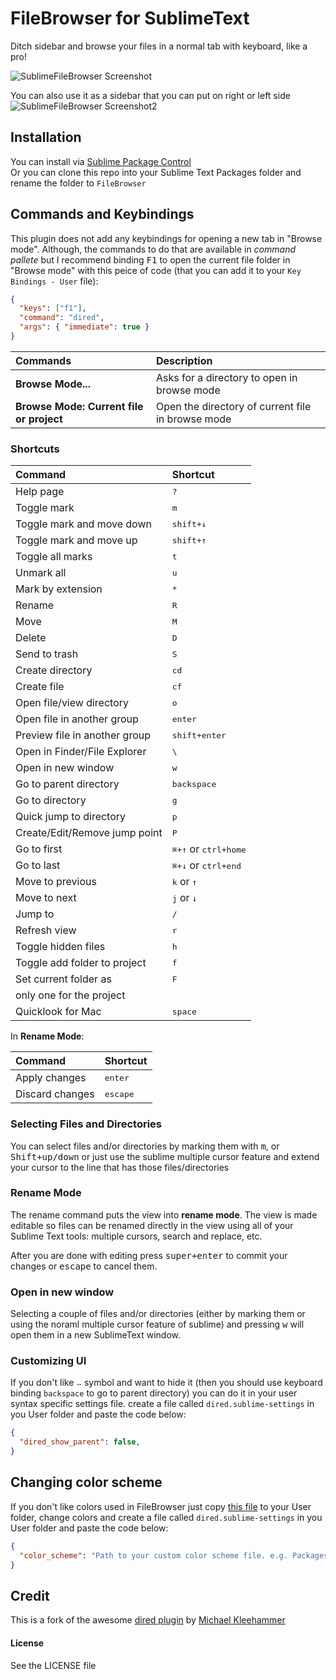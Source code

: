 # FileBrowser for SublimeText
Ditch sidebar and browse your files in a normal tab with keyboard, like a pro!

![SublimeFileBrowser Screenshot](http://cl.ly/image/152u1c3J3U45/Screen%20Shot%202014-01-24%20at%2011.30.34.png)

You can also use it as a sidebar that you can put on right or left side
![SublimeFileBrowser Screenshot2](http://cl.ly/image/0Z2U062k3l3p/Screen%20Shot%202014-01-24%20at%2011.26.53.png)

## Installation
You can install via [Sublime Package Control](http://wbond.net/sublime_packages/package_control)  
Or you can clone this repo into your Sublime Text Packages folder and rename the folder to `FileBrowser`

## Commands and Keybindings
This plugin does not add any keybindings for opening a new tab in "Browse mode". Although, the commands to do that are available in *command pallete* but I recommend binding <kbd>F1</kbd> to open the current file folder in "Browse mode" with this peice of code (that you can add it to your `Key Bindings - User` file):

``` json
{ 
  "keys": ["f1"], 
  "command": "dired", 
  "args": { "immediate": true } 
}
```


| Commands                                 | Description                                       |
| :--------------------------------------- | :------------------------------------------------ |
| **Browse Mode...**                       | Asks for a directory to open in browse mode       |
| **Browse Mode: Current file or project** | Open the directory of current file in browse mode |

### Shortcuts

| Command                       | Shortcut                               |
| :-----------------------------| :--------------------------------------|
| Help page                     | <kbd>?</kbd>                           |
| Toggle mark                   | <kbd>m</kbd>                           |
| Toggle mark and move down     | <kbd>shift+↓</kbd>                     |
| Toggle mark and move up       | <kbd>shift+↑</kbd>                     |
| Toggle all marks              | <kbd>t</kbd>                           |
| Unmark all                    | <kbd>u</kbd>                           |
| Mark by extension             | <kbd>\*</kbd>                          |
| Rename                        | <kbd>R</kbd>                           |
| Move                          | <kbd>M</kbd>                           |
| Delete                        | <kbd>D</kbd>                           |
| Send to trash                 | <kbd>S</kbd>                           |
| Create directory              | <kbd>cd</kbd>                          |
| Create file                   | <kbd>cf</kbd>                          |
| Open file/view directory      | <kbd>o</kbd>                           |
| Open file in another group    | <kbd>enter</kbd>                       |
| Preview file in another group | <kbd>shift+enter</kbd>                 |
| Open in Finder/File Explorer  | <kbd>\\</kbd>                          |
| Open in new window            | <kbd>w</kbd>                           |
| Go to parent directory        | <kbd>backspace</kbd>                   |
| Go to directory               | <kbd>g</kbd>                           |
| Quick jump to directory       | <kbd>p</kbd>                           |
| Create/Edit/Remove jump point | <kbd>P</kbd>                           |
| Go to first                   | <kbd>⌘+↑</kbd> or <kbd>ctrl+home</kbd> |
| Go to last                    | <kbd>⌘+↓</kbd> or <kbd>ctrl+end</kbd>  |
| Move to previous              | <kbd>k</kbd> or <kbd>↑</kbd>           |
| Move to next                  | <kbd>j</kbd> or <kbd>↓</kbd>           |
| Jump to                       | <kbd>/</kbd>                           |
| Refresh view                  | <kbd>r</kbd>                           |
| Toggle hidden files           | <kbd>h</kbd>                           |
| Toggle add folder to project  | <kbd>f</kbd>                           |
| Set current folder as         | <kbd>F</kbd>                           |
| only one for the project      |                                        |
| Quicklook for Mac             | <kbd>space</kbd>                       |

In **Rename Mode**:

| Command          | Shortcut               |
| :--------------- | :--------------------- |
| Apply changes    | <kbd>enter</kbd>       |
| Discard changes  | <kbd>escape</kbd>      |


### Selecting Files and Directories
You can select files and/or directories by marking them with <kbd>m</kbd>, or <kbd>Shift+up/down</kbd> or just use the sublime multiple cursor feature and extend your cursor to the line that has those files/directories

### Rename Mode
The rename command puts the view into **rename mode**. The view is made editable so files can be renamed directly in the view using all of your Sublime Text tools: multiple cursors, search and replace, etc.

After you are done with editing press <kbd>super+enter</kbd> to commit your changes or <kbd>escape</kbd> to cancel them.

### Open in new window
Selecting a couple of files and/or directories (either by marking them or using the noraml multiple cursor feature of sublime) and pressing <kbd>w</kbd> will open them in a new SublimeText window. 

### Customizing UI
If you don't like `⠤` symbol and want to hide it (then you should use keyboard binding `backspace` to go to parent directory) you can do it in your user syntax specific settings file. create a file called `dired.sublime-settings` in you User folder and paste the code below:

``` json
{
  "dired_show_parent": false,
}
```

## Changing color scheme
If you don't like colors used in FileBrowser just copy [this file](https://github.com/aziz/SublimeFileBrowser/blob/master/dired.hidden-tmTheme) to your User folder, change colors and create a file called `dired.sublime-settings` in you User folder and paste the code below:

``` json
{
  "color_scheme": "Path to your custom color scheme file. e.g. Packages/User/custom_dired.hidden-tmTheme",
}
```

## Credit
This is a fork of the awesome [dired plugin](https://github.com/mkleehammer/dired) by [Michael Kleehammer](https://github.com/mkleehammer)

#### License
See the LICENSE file
